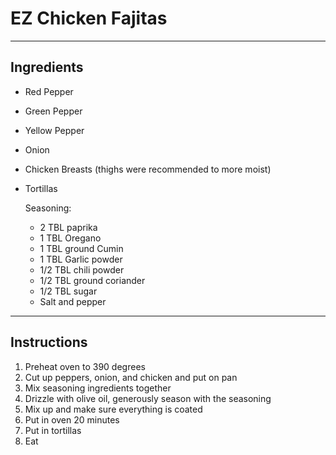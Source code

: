 # EZ Chicken Fajitas
---

## Ingredients

- Red Pepper
- Green Pepper
- Yellow Pepper
- Onion
- Chicken Breasts (thighs were recommended to more moist)
- Tortillas

  Seasoning:
  - 2 TBL paprika
  - 1 TBL Oregano
  - 1 TBL ground Cumin
  - 1 TBL Garlic powder
  - 1/2 TBL chili powder
  - 1/2 TBL ground coriander
  - 1/2 TBL sugar
  - Salt and pepper

---
## Instructions

1. Preheat oven to 390 degrees
2. Cut up peppers, onion, and chicken and put on pan
3. Mix seasoning ingredients together
4. Drizzle with olive oil, generously season with the seasoning
5. Mix up and make sure everything is coated
6. Put in oven 20 minutes
7. Put in tortillas
8. Eat


